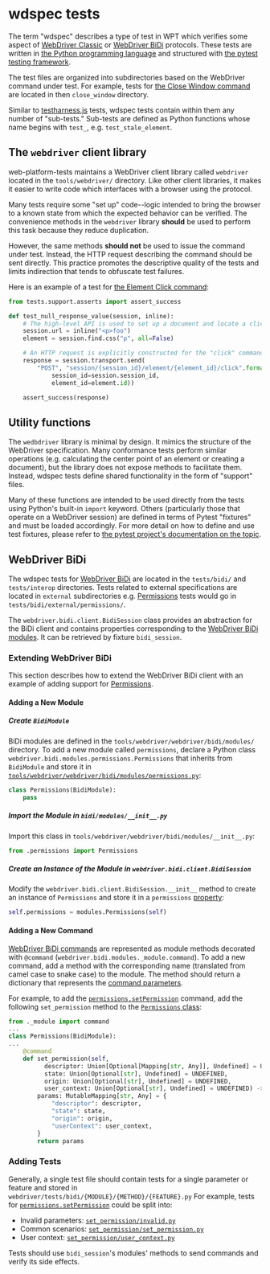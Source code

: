 # wdspec tests

The term "wdspec" describes a type of test in WPT which verifies some aspect of
[WebDriver Classic](https://w3c.github.io/webdriver/) or
[WebDriver BiDi](https://w3c.github.io/webdriver-bidi) protocols. These tests are
written in [the Python programming language](https://www.python.org/) and
structured with [the pytest testing
framework](https://docs.pytest.org/en/latest/).

The test files are organized into subdirectories based on the WebDriver
command under test. For example, tests for [the Close Window
command](https://w3c.github.io/webdriver/#close-window) are located in then
`close_window` directory.

Similar to [testharness.js](testharness) tests, wdspec tests contain within
them any number of "sub-tests." Sub-tests are defined as Python functions whose
name begins with `test_`, e.g. `test_stale_element`.

## The `webdriver` client library

web-platform-tests maintains a WebDriver client library called `webdriver`
located in the `tools/webdriver/` directory. Like other client libraries, it
makes it easier to write code which interfaces with a browser using the
protocol.

Many tests require some "set up" code--logic intended to bring the browser to a
known state from which the expected behavior can be verified. The convenience
methods in the `webdriver` library **should** be used to perform this task
because they reduce duplication.

However, the same methods **should not** be used to issue the command under
test. Instead, the HTTP request describing the command should be sent directly.
This practice promotes the descriptive quality of the tests and limits
indirection that tends to obfuscate test failures.

Here is an example of a test for [the Element Click
command](https://w3c.github.io/webdriver/#element-click):

```python
from tests.support.asserts import assert_success

def test_null_response_value(session, inline):
    # The high-level API is used to set up a document and locate a click target
    session.url = inline("<p>foo")
    element = session.find.css("p", all=False)

    # An HTTP request is explicitly constructed for the "click" command itself
    response = session.transport.send(
        "POST", "session/{session_id}/element/{element_id}/click".format(
            session_id=session.session_id,
            element_id=element.id))

    assert_success(response)
```

## Utility functions

The `wedbdriver` library is minimal by design. It mimics the structure of the
WebDriver specification. Many conformance tests perform similar operations
(e.g. calculating the center point of an element or creating a document), but
the library does not expose methods to facilitate them. Instead, wdspec tests
define shared functionality in the form of "support" files.

Many of these functions are intended to be used directly from the tests using
Python's built-in `import` keyword. Others (particularly those that operate on
a WebDriver session) are defined in terms of Pytest "fixtures" and must be
loaded accordingly. For more detail on how to define and use test fixtures,
please refer to [the pytest project's documentation on the
topic](https://docs.pytest.org/en/latest/fixture.html).

## WebDriver BiDi

The wdspec tests for [WebDriver BiDi](https://w3c.github.io/webdriver-bidi) are
located in the `tests/bidi/` and `tests/interop` directories. Tests related to
external specifications are located in `external` subdirectories e.g.
[Permissions](https://www.w3.org/TR/permissions/) tests would go in
`tests/bidi/external/permissions/`.

The `webdriver.bidi.client.BidiSession` class provides an abstraction for the BiDi
client and contains properties corresponding to the
[WebDriver BiDi modules](https://w3c.github.io/webdriver-bidi/#protocol-modules). It
can be retrieved by fixture `bidi_session`.

### Extending WebDriver BiDi

This section describes how to extend the WebDriver BiDi client with an example of
adding support for [Permissions](https://www.w3.org/TR/permissions/).

#### Adding a New Module

##### Create `BidiModule`

BiDi modules are defined in the `tools/webdriver/webdriver/bidi/modules/` directory.
To add a new module called `permissions`, declare a Python class
`webdriver.bidi.modules.permissions.Permissions` that inherits from `BidiModule` and
store it in [`tools/webdriver/webdriver/bidi/modules/permissions.py`](https://github.com/web-platform-tests/wpt/blob/b81831169b8527a6c569a4ad92cf8a1baf4a7118/tools/webdriver/webdriver/bidi/modules/permissions.py#L7):

```python
class Permissions(BidiModule):
    pass
```

##### Import the Module in `bidi/modules/__init__.py`

Import this class in `tools/webdriver/webdriver/bidi/modules/__init__.py`:

```python
from .permissions import Permissions
```

##### Create an Instance of the Module in `webdriver.bidi.client.BidiSession`

Modify the `webdriver.bidi.client.BidiSession.__init__` method to create an instance
of `Permissions` and store it in a `permissions` [property](https://github.com/web-platform-tests/wpt/blob/b81831169b8527a6c569a4ad92cf8a1baf4a7118/tools/webdriver/webdriver/bidi/client.py#L98):

```python
self.permissions = modules.Permissions(self)
```

#### Adding a New Command

[WebDriver BiDi commands](https://w3c.github.io/webdriver-bidi/#commands) are
represented as module methods decorated with
`@command` (`webdriver.bidi.modules._module.command`). To add a new command, add
a method with the corresponding name (translated from camel case to snake case) to
the module. The method should return a dictionary that represents the
[command parameters](https://w3c.github.io/webdriver-bidi/#command-command-parameters).

For example, to add the
[`permissions.setPermission`](https://www.w3.org/TR/permissions/#webdriver-bidi-command-permissions-setPermission)
command, add the following `set_permission` method to the [`Permissions` class](https://github.com/web-platform-tests/wpt/blob/b81831169b8527a6c569a4ad92cf8a1baf4a7118/tools/webdriver/webdriver/bidi/modules/permissions.py#L9):

```python
from ._module import command
...
class Permissions(BidiModule):
...
    @command
    def set_permission(self,
          descriptor: Union[Optional[Mapping[str, Any]], Undefined] = UNDEFINED,
          state: Union[Optional[str], Undefined] = UNDEFINED,
          origin: Union[Optional[str], Undefined] = UNDEFINED,
          user_context: Union[Optional[str], Undefined] = UNDEFINED) -> Mapping[str, Any]:
        params: MutableMapping[str, Any] = {
            "descriptor": descriptor,
            "state": state,
            "origin": origin,
            "userContext": user_context,
        }
        return params
```

### Adding Tests

Generally, a single test file should contain tests for a single parameter or feature
and stored in `webdriver/tests/bidi/{MODULE}/{METHOD}/{FEATURE}.py`
For example, tests for
[`permissions.setPermission`](https://www.w3.org/TR/permissions/#webdriver-bidi-command-permissions-setPermission)
could be split into:

* Invalid parameters: [`set_permission/invalid.py`](https://github.com/web-platform-tests/wpt/blob/aa019e3ff08cc75644edca41cfb095601477cb9d/webdriver/tests/bidi/external/permissions/set_permission/invalid.py)
* Common scenarios: [`set_permission/set_permission.py`](https://github.com/web-platform-tests/wpt/blob/aa019e3ff08cc75644edca41cfb095601477cb9d/webdriver/tests/bidi/external/permissions/set_permission/set_permission.py)
* User context: [`set_permission/user_context.py`](https://github.com/web-platform-tests/wpt/blob/master/webdriver/tests/bidi/external/permissions/set_permission/user_context.py)

Tests should use `bidi_session`'s modules' methods to send commands and verify its
side effects.
